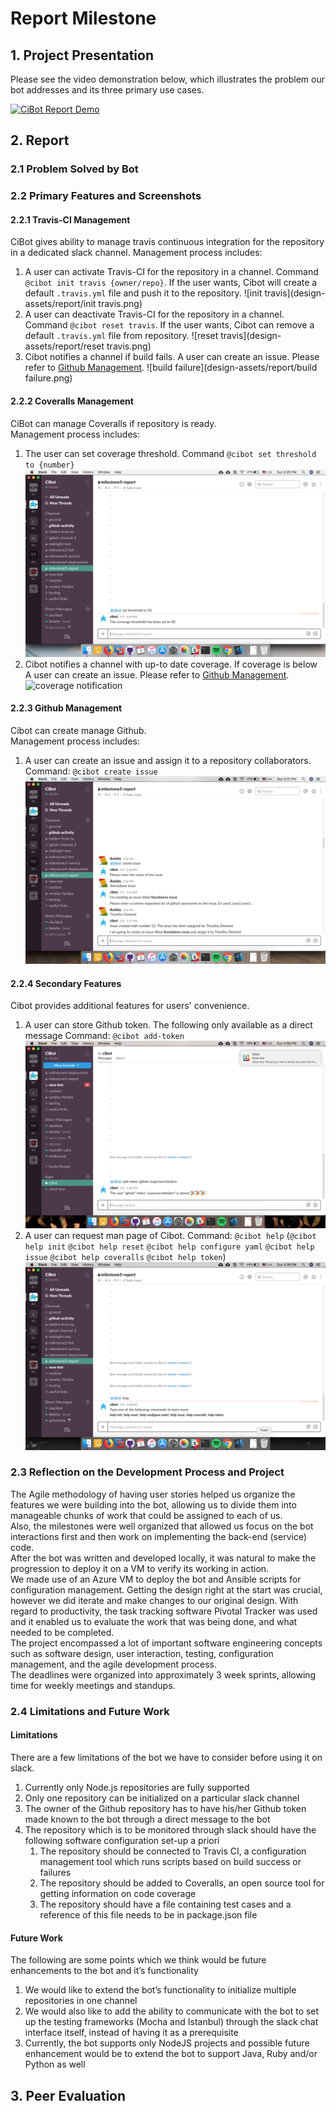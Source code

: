 # Report Milestone

## 1. Project Presentation

Please see the video demonstration below, which illustrates the problem our bot addresses and its three primary use cases.

[![CiBot Report Demo](https://img.youtube.com/vi/n7pRawMraAQ/0.jpg)](https://www.youtube.com/watch?v=n7pRawMraAQ)

## 2. Report

### 2.1 Problem Solved by Bot

### 2.2 Primary Features and Screenshots
#### 2.2.1 Travis-CI Management
CiBot gives ability to manage travis continuous integration for the repository in a dedicated slack channel. Management process includes:  
1. A user can activate Travis-CI for the repository in a channel. Command `@cibot init travis {owner/repo}`. If the user wants, Cibot will create a default `.travis.yml` file and push it to the repository.
![init travis](design-assets/report/init travis.png)
2. A user can deactivate Travis-CI for the repository in a channel. Command `@cibot reset travis`. If the user wants, Cibot can remove a default `.travis.yml` file from repository.
![reset travis](design-assets/report/reset travis.png)
3. Cibot notifies a channel if build fails. A user can create an issue. Please refer to [Github Management](#github-management).
![build failure](design-assets/report/build failure.png)

#### 2.2.2 Coveralls Management
CiBot can manage Coveralls if repository is ready.  
Management process includes:  
1. The user can set coverage threshold. Command `@cibot set threshold to {number}`  
![coverage threshold](design-assets/report/set_threshold.png)
2. Cibot notifies a channel with up-to date coverage. If coverage is below A user can create an issue. Please refer to [Github Management](#github-management).  
![coverage notification](design-assets/report/converage_notification.png)

#### 2.2.3 Github Management
Cibot can create manage Github.  
Management process includes:
1. A user can create an issue and assign it to a repository collaborators. Command: `@cibot create issue`  
![create issue](design-assets/report/create_issue.png)
#### 2.2.4 Secondary Features
Cibot provides additional features for users' convenience.
1. A user can store Github token. The following only available as a direct message Command: `@cibot add-token`  
![add token](design-assets/report/add_token.png)
2. A user can request man page of Cibot. Command: `@cibot help` (`@cibot help init` `@cibot help reset` `@cibot help configure yaml` `@cibot help issue` `@cibot help coveralls` `@cibot help token`)  
![help](design-assets/report/help.png)

### 2.3 Reflection on the Development Process and Project

The Agile methodology of having user stories helped us organize the features we were building into the bot, allowing us to divide them into manageable chunks of work that could be assigned to each of us.   
Also, the milestones were well organized that allowed us focus on the bot interactions first and then work on implementing the back-end (service) code.  
After the bot was written and developed locally, it was natural to make the progression to deploy it on a VM to verify its working in action.  
We made use of an Azure VM to deploy the bot and Ansible scripts for configuration management.
Getting the design right at the start was crucial, however we did iterate and make changes to our original design. 
With regard to productivity, the task tracking software Pivotal Tracker was used and it enabled us to evaluate the work that was being done, and what needed to be completed.  
The project encompassed a lot of important software engineering concepts such as software design, user interaction, testing, configuration management, and the agile development process.  
The deadlines were organized into approximately 3 week sprints, allowing time for weekly meetings and standups.    

### 2.4 Limitations and Future Work
#### Limitations 

There are a few limitations of the bot we have to consider before using it on slack.
1. Currently only Node.js repositories are fully supported
2. Only one repository can be initialized on a particular slack channel
3. The owner of the Github repository has to have his/her Github token made known to the bot through a direct message to the bot
4. The repository which is to be monitored through slack should have the following software configuration set-up a priori 
    1. The repository should be connected to Travis CI, a configuration management tool which runs scripts based on build success or failures
    2. The repository should be added to Coveralls, an open source tool for getting information on code coverage
    3. The repository should have a file containing test cases and a reference of this file needs to be in package.json file
#### Future Work

The following are some points which we think would be future enhancements to the bot and it’s functionality
1. We would like to extend the bot’s functionality to initialize multiple repositories in one channel
2. We would also like to add the ability to communicate with the bot to set up the testing frameworks (Mocha and Istanbul) through the slack chat interface itself, instead of having it as a prerequisite
3. Currently, the bot supports only NodeJS projects and possible future enhancement would be to extend the bot to support Java, Ruby and/or Python as well

## 3. Peer Evaluation
